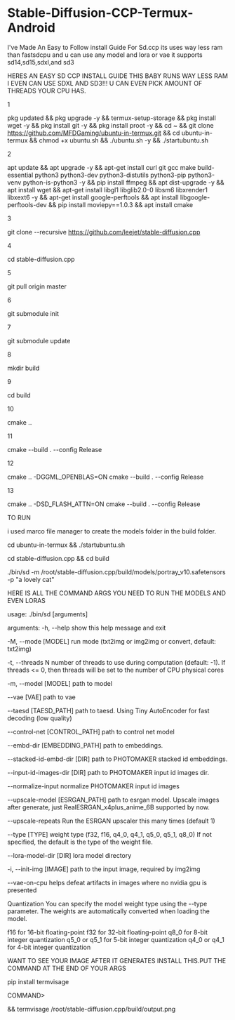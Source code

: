 # Stable-Diffusion-CCP-Termux-Android
I've Made An Easy to Follow install Guide For Sd.ccp its uses way less ram than fastsdcpu and u can use any model and lora or vae it supports sd14,sd15,sdxl,and sd3





HERES AN EASY SD
CCP INSTALL GUIDE THIS BABY RUNS WAY LESS RAM I EVEN CAN USE SDXL AND SD3!!! 
U CAN EVEN PICK AMOUNT OF THREADS YOUR CPU HAS.



1

pkg updated && pkg upgrade -y && termux-setup-storage && pkg install wget -y && pkg install git -y && pkg install proot -y && cd ~ && git clone https://github.com/MFDGaming/ubuntu-in-termux.git && cd ubuntu-in-termux && chmod +x ubuntu.sh && ./ubuntu.sh -y && ./startubuntu.sh

2

apt update && apt upgrade -y && apt-get install curl git gcc make build-essential python3 python3-dev python3-distutils python3-pip python3-venv python-is-python3 -y && pip install ffmpeg && apt dist-upgrade -y && apt install wget && apt-get install libgl1 libglib2.0-0 libsm6 libxrender1 libxext6 -y && apt-get install google-perftools &&
apt install libgoogle-perftools-dev && pip install moviepy==1.0.3 && apt install cmake

3

git clone --recursive https://github.com/leejet/stable-diffusion.cpp

4

cd stable-diffusion.cpp

5

git pull origin master

6

git submodule init

7

git submodule update

8

mkdir build

9

cd build

10

cmake ..

11

cmake --build . --config Release

12

cmake .. -DGGML_OPENBLAS=ON
cmake --build . --config Release

13

cmake .. -DSD_FLASH_ATTN=ON
cmake --build . --config Release


TO RUN

i used marco file manager to create the models folder in the build folder.

cd ubuntu-in-termux && ./startubuntu.sh


cd stable-diffusion.cpp && cd build


./bin/sd -m /root/stable-diffusion.cpp/build/models/portray_v10.safetensors -p "a lovely cat"









HERE IS ALL THE COMMAND ARGS YOU NEED TO RUN THE MODELS AND EVEN LORAS


usage: ./bin/sd [arguments]

arguments:
  -h, --help                         show this help message and exit
  
-M, --mode [MODEL]                 run mode (txt2img or img2img or convert, default: txt2img)
  
-t, --threads N                    number of threads to use during computation (default: -1).
                                     If threads <= 0, then threads will be set to the number of CPU physical cores
  
-m, --model [MODEL]                path to model
 
 --vae [VAE]                        path to vae
  
--taesd [TAESD_PATH]               path to taesd. Using Tiny AutoEncoder for fast decoding (low quality)
  
--control-net [CONTROL_PATH]       path to control net model
  
--embd-dir [EMBEDDING_PATH]        path to embeddings.
  
--stacked-id-embd-dir [DIR]        path to PHOTOMAKER stacked id embeddings.
  
--input-id-images-dir [DIR]        path to PHOTOMAKER input id images dir.
  
--normalize-input                  normalize PHOTOMAKER input id images
  
--upscale-model [ESRGAN_PATH]      path to esrgan model. Upscale images after generate, just RealESRGAN_x4plus_anime_6B supported by now.
  
--upscale-repeats                  Run the ESRGAN upscaler this many times (default 1)
  
--type [TYPE]                      weight type (f32, f16, q4_0, q4_1, q5_0, q5_1, q8_0)
                                     If not specified, the default is the type of the weight file.
  
--lora-model-dir [DIR]             lora model directory
  
-i, --init-img [IMAGE]             path to the input image, required by img2img

--vae-on-cpu 
helps defeat artifacts in images where no nvidia gpu is presented 







Quantization
You can specify the model weight type using the --type parameter. The weights are automatically converted when loading the model.

f16 for 16-bit floating-point
f32 for 32-bit floating-point
q8_0 for 8-bit integer quantization
q5_0 or q5_1 for 5-bit integer quantization
q4_0 or q4_1 for 4-bit integer quantization


WANT TO SEE YOUR IMAGE AFTER IT GENERATES INSTALL THIS.PUT THE COMMAND AT THE END OF YOUR ARGS

pip install termvisage

COMMAND>

 && termvisage /root/stable-diffusion.cpp/build/output.png





